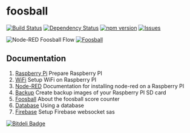 foosball
========

[![Build Status](https://travis-ci.org/vergissberlin/foosball.svg?branch=master)](https://travis-ci.org/vergissberlin/foosball)
[![Dependency Status](https://gemnasium.com/vergissberlin/foosball.svg)](https://gemnasium.com/vergissberlin/foosball)
[![npm version](https://img.shields.io/npm/v/foosball.png)](https://npmjs.org/package/foosball "View this project on npm")
[![Issues](http://img.shields.io/github/issues/vergissberlin/foosball.svg)]( https://github.com/vergissberlin/foosball/issues "GitHub ticket system")


![Node-RED Foosball Flow](https://farm8.staticflickr.com/7593/16639578350_de48fc1da6.jpg "Node-RED Flow")
[![Foosball](http://img.youtube.com/vi/-rF0w378-7k/0.jpg)](http://www.youtube.com/watch?v=-rF0w378-7k)

Documentation
-------------

1. [Raspberry Pi](docs/01_raspberrypi.md)	Prepare Raspberry PI
3. [WiFi](docs/02_wifi.md)								Setup WiFi on Raspberry PI
2. [Node-RED](docs/03_node-red.md)				Documentation for installing node-red on a Raspberry PI
4. [Backup](docs/04_backup.md)						Create backup images of your Raspberry PI SD card
5. [Foosball](docs/05_foosball.md)				About the foosball score counter
6. [Database](docs/06_database.md)				Using a database
6. [Firebase](docs/07_firebase.md)				Setup Firebase websocket sas 

[![Bitdeli Badge](https://d2weczhvl823v0.cloudfront.net/vergissberlin/foosball/trend.png)](https://bitdeli.com/free "Bitdeli Badge")
